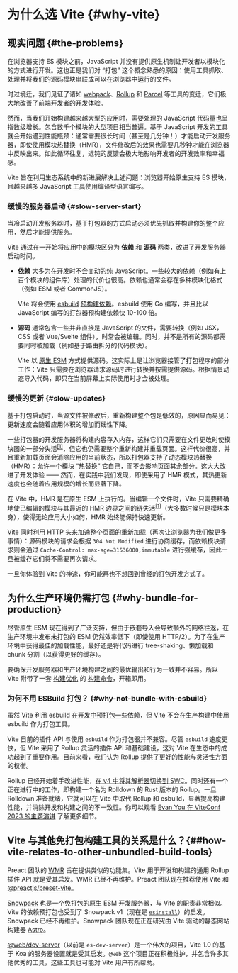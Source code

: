 # 为什么选 Vite {#why-vite}

## 现实问题 {#the-problems}

在浏览器支持 ES 模块之前，JavaScript 并没有提供原生机制让开发者以模块化的方式进行开发。这也正是我们对 “打包” 这个概念熟悉的原因：使用工具抓取、处理并将我们的源码模块串联成可以在浏览器中运行的文件。

时过境迁，我们见证了诸如 [webpack](https://webpack.js.org/)、[Rollup](https://rollupjs.org) 和 [Parcel](https://parceljs.org/) 等工具的变迁，它们极大地改善了前端开发者的开发体验。

然而，当我们开始构建越来越大型的应用时，需要处理的 JavaScript 代码量也呈指数级增长。包含数千个模块的大型项目相当普遍。基于 JavaScript 开发的工具就会开始遇到性能瓶颈：通常需要很长时间（甚至是几分钟！）才能启动开发服务器，即使使用模块热替换（HMR），文件修改后的效果也需要几秒钟才能在浏览器中反映出来。如此循环往复，迟钝的反馈会极大地影响开发者的开发效率和幸福感。

Vite 旨在利用生态系统中的新进展解决上述问题：浏览器开始原生支持 ES 模块，且越来越多 JavaScript 工具使用编译型语言编写。

### 缓慢的服务器启动 {#slow-server-start}

当冷启动开发服务器时，基于打包器的方式启动必须优先抓取并构建你的整个应用，然后才能提供服务。

Vite 通过在一开始将应用中的模块区分为 **依赖** 和 **源码** 两类，改进了开发服务器启动时间。

- **依赖** 大多为在开发时不会变动的纯 JavaScript。一些较大的依赖（例如有上百个模块的组件库）处理的代价也很高。依赖也通常会存在多种模块化格式（例如 ESM 或者 CommonJS）。

  Vite 将会使用 [esbuild](https://esbuild.github.io/) [预构建依赖](./dep-pre-bundling.md)。esbuild 使用 Go 编写，并且比以 JavaScript 编写的打包器预构建依赖快 10-100 倍。

- **源码** 通常包含一些并非直接是 JavaScript 的文件，需要转换（例如 JSX，CSS 或者 Vue/Svelte 组件），时常会被编辑。同时，并不是所有的源码都需要同时被加载（例如基于路由拆分的代码模块）。

  Vite 以 [原生 ESM](https://developer.mozilla.org/en-US/docs/Web/JavaScript/Guide/Modules) 方式提供源码。这实际上是让浏览器接管了打包程序的部分工作：Vite 只需要在浏览器请求源码时进行转换并按需提供源码。根据情景动态导入代码，即只在当前屏幕上实际使用时才会被处理。

<script setup>
import bundlerSvg from '../images/bundler.svg?raw'
import esmSvg from '../images/esm.svg?raw'
</script>
<svg-image :svg="bundlerSvg" />
<svg-image :svg="esmSvg" />

### 缓慢的更新 {#slow-updates}

基于打包启动时，当源文件被修改后，重新构建整个包是低效的，原因显而易见：更新速度会随着应用体积的增加而线性下降。

一些打包器的开发服务器将构建内容存入内存，这样它们只需要在文件更改时使模块图的一部分失活<sup>[[1]](#footnote-1)</sup>，但它也仍需要整个重新构建并重载页面。这样代价很高，并且重新加载页面会消除应用的当前状态，所以打包器支持了动态模块热替换（HMR）：允许一个模块 “热替换” 它自己，而不会影响页面其余部分。这大大改进了开发体验 —— 然而，在实践中我们发现，即使采用了 HMR 模式，其热更新速度也会随着应用规模的增长而显著下降。

在 Vite 中，HMR 是在原生 ESM 上执行的。当编辑一个文件时，Vite 只需要精确地使已编辑的模块与其最近的 HMR 边界之间的链失活<sup>[[1]](#footnote-1)</sup>（大多数时候只是模块本身），使得无论应用大小如何，HMR 始终能保持快速更新。

Vite 同时利用 HTTP 头来加速整个页面的重新加载（再次让浏览器为我们做更多事情）：源码模块的请求会根据 `304 Not Modified` 进行协商缓存，而依赖模块请求则会通过 `Cache-Control: max-age=31536000,immutable` 进行强缓存，因此一旦被缓存它们将不需要再次请求。

一旦你体验到 Vite 的神速，你可能再也不想回到曾经的打包开发方式了。

## 为什么生产环境仍需打包 {#why-bundle-for-production}

尽管原生 ESM 现在得到了广泛支持，但由于嵌套导入会导致额外的网络往返，在生产环境中发布未打包的 ESM 仍然效率低下（即使使用 HTTP/2）。为了在生产环境中获得最佳的加载性能，最好还是将代码进行 tree-shaking、懒加载和 chunk 分割（以获得更好的缓存）。

要确保开发服务器和生产环境构建之间的最优输出和行为一致并不容易。所以 Vite 附带了一套 [构建优化](./features.md#build-optimizations) 的 [构建命令](./build.md)，开箱即用。

### 为何不用 ESBuild 打包？ {#why-not-bundle-with-esbuild}

虽然 Vite 利用 esbuild [在开发中预打包一些依赖](./dep-pre-bundling.md)，但 Vite 不会在生产构建中使用 esbuild 作为打包工具。

Vite 目前的插件 API 与使用 `esbuild` 作为打包器并不兼容。尽管 `esbuild` 速度更快，但 Vite 采用了 Rollup 灵活的插件 API 和基础建设，这对 Vite 在生态中的成功起到了重要作用。目前来看，我们认为 Rollup 提供了更好的性能与灵活性方面的权衡。

Rollup 已经开始着手改进性能，[在 v4 中将其解析器切换到 SWC](https://github.com/rollup/rollup/pull/5073)。同时还有一个正在进行中的工作，即构建一个名为 Rolldown 的 Rust 版本的 Rollup。一旦 Rolldown 准备就绪，它就可以在 Vite 中取代 Rollup 和 esbuild，显著提高构建性能，并消除开发和构建之间的不一致性。你可以观看 [Evan You 在 ViteConf 2023 的主题演讲](https://youtu.be/hrdwQHoAp0M) 了解更多细节。

## Vite 与其他免打包构建工具的关系是什么？{##how-vite-relates-to-other-unbundled-build-tools}

Preact 团队的 [WMR](https://github.com/preactjs/wmr) 旨在提供类似的功能集。Vite 用于开发和构建的通用 Rollup 插件 API 就是受其启发。WMR 已经不再维护。Preact 团队现在推荐使用 Vite 和 [@preactjs/preset-vite](https://github.com/preactjs/preset-vite)。

[Snowpack](https://www.snowpack.dev/) 也是一个免打包的原生 ESM 开发服务器，与 Vite 的职责非常相似。Vite 的依赖预打包也受到了 Snowpack v1（现在是 [`esinstall`](https://github.com/snowpackjs/snowpack/tree/main/esinstall)）的启发。Snowpack 已经不再维护。Snowpack 团队现在正在研究由 Vite 驱动的静态网站构建器 [Astro](https://astro.build/)。

[@web/dev-server](https://modern-web.dev/docs/dev-server/overview/)（以前是 `es-dev-server`）是一个伟大的项目，Vite 1.0 的基于 Koa 的服务器设置就是受其启发。`@web` 这个项目正在积极维护，并包含许多其他优秀的工具，这些工具也可能对 Vite 用户有所帮助。
